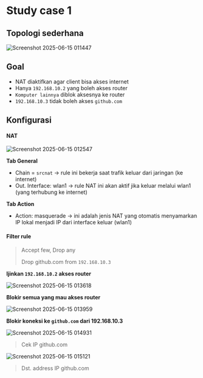 # Study case 1

## **Topologi sederhana**

![Screenshot 2025-06-15 011447](https://github.com/user-attachments/assets/b69e8f04-17d2-4f25-a396-64b32ffe9922)

## **Goal**

-  NAT diaktifkan agar client bisa akses internet
-  Hanya `192.168.10.2` yang boleh akses router
-  `Komputer lainnya` diblok aksesnya ke router
-  `192.168.10.3` tidak boleh akses `github.com`

## Konfigurasi
#### NAT

![Screenshot 2025-06-15 012547](https://github.com/user-attachments/assets/713797b2-2b3c-441e-b43c-6bbaddd512ab)

**Tab General**
- Chain = `srcnat` → rule ini bekerja saat trafik keluar dari jaringan (ke internet)
- Out. Interface: wlan1 → rule NAT ini akan aktif jika keluar melalui wlan1 (yang terhubung ke internet)

**Tab Action**
- Action: masquerade → ini adalah jenis NAT yang otomatis menyamarkan IP lokal menjadi IP dari interface keluar (wlan1)

#### Filter rule
> Accept few, Drop any
>
> Drop github.com from `192.168.10.3`

**Ijinkan `192.168.10.2` akses router**

![Screenshot 2025-06-15 013618](https://github.com/user-attachments/assets/66a35fd1-b5a6-4bef-b398-8fb862695a95)

**Blokir semua yang mau akses router**

![Screenshot 2025-06-15 013959](https://github.com/user-attachments/assets/84ae6261-e51a-4e59-b8ef-5112b04cd67a)

**Blokir koneksi ke `github.com` dari 192.168.10.3**

![Screenshot 2025-06-15 014931](https://github.com/user-attachments/assets/1fad2394-3cb0-4090-bbd4-4af9c4441ac3)
>Cek IP github.com

![Screenshot 2025-06-15 015121](https://github.com/user-attachments/assets/f065166f-4cc7-41b0-9604-39516a7c891f)
> Dst. address IP github.com
